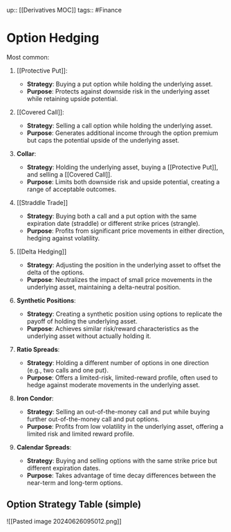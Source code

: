 up:: [[Derivatives MOC]]
tags:: #Finance 
# Option Hedging
Most common:

1. [[Protective Put]]:
   - **Strategy**: Buying a put option while holding the underlying asset.
   - **Purpose**: Protects against downside risk in the underlying asset while retaining upside potential.

2. [[Covered Call]]:
   - **Strategy**: Selling a call option while holding the underlying asset.
   - **Purpose**: Generates additional income through the option premium but caps the potential upside of the underlying asset.

3. **Collar**:
   - **Strategy**: Holding the underlying asset, buying a [[Protective Put]], and selling a [[Covered Call]].
   - **Purpose**: Limits both downside risk and upside potential, creating a range of acceptable outcomes.

4. [[Straddle Trade]]
   - **Strategy**: Buying both a call and a put option with the same expiration date (straddle) or different strike prices (strangle).
   - **Purpose**: Profits from significant price movements in either direction, hedging against volatility.

5. [[Delta Hedging]]
   - **Strategy**: Adjusting the position in the underlying asset to offset the delta of the options.
   - **Purpose**: Neutralizes the impact of small price movements in the underlying asset, maintaining a delta-neutral position.

6. **Synthetic Positions**:
   - **Strategy**: Creating a synthetic position using options to replicate the payoff of holding the underlying asset.
   - **Purpose**: Achieves similar risk/reward characteristics as the underlying asset without actually holding it.

7. **Ratio Spreads**:
   - **Strategy**: Holding a different number of options in one direction (e.g., two calls and one put).
   - **Purpose**: Offers a limited-risk, limited-reward profile, often used to hedge against moderate movements in the underlying asset.

8. **Iron Condor**:
   - **Strategy**: Selling an out-of-the-money call and put while buying further out-of-the-money call and put options.
   - **Purpose**: Profits from low volatility in the underlying asset, offering a limited risk and limited reward profile.

9. **Calendar Spreads**:
   - **Strategy**: Buying and selling options with the same strike price but different expiration dates.
   - **Purpose**: Takes advantage of time decay differences between the near-term and long-term options.

## Option Strategy Table (simple)
![[Pasted image 20240626095012.png]]